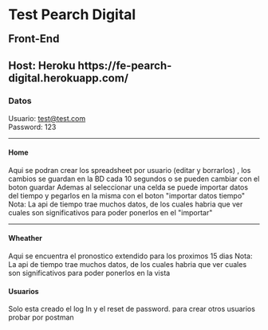 <h1><b>Test Pearch Digital</b></h1>

<h2 style="margin-top: 15px;">Front-End</h2>
<h2>Host: Heroku https://fe-pearch-digital.herokuapp.com/</h2>



<h3>Datos</h3>

<span>Usuario: test@test.com</span>
<br>
<span>Password: 123</span>

<hr>

<h4>Home</h4>
<p>
    Aqui se podran crear los spreadsheet por usuario (editar y borrarlos) , los cambios se guardan en la BD cada 10 segundos o se pueden cambiar con el boton guardar
    Ademas al seleccionar una celda se puede importar datos del tiempo y pegarlos en la misma con el boton "importar datos tiempo"
    Nota: La api de tiempo trae muchos datos, de los cuales habria que ver cuales son significativos para poder ponerlos en el "importar"
</p>

<hr>

<h4>Wheather</h4>
<p>
    Aqui se encuentra el pronostico extendido para los proximos 15 dias
    Nota: La api de tiempo trae muchos datos, de los cuales habria que ver cuales son significativos para poder ponerlos en la vista
</p>


<h4>Usuarios</h4>
<p>
    Solo esta creado el log In y el reset de password.
    para crear otros usuarios probar por postman
</p>